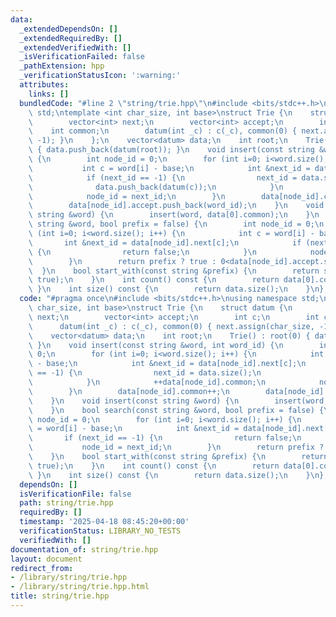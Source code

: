 ```yaml
---
data:
  _extendedDependsOn: []
  _extendedRequiredBy: []
  _extendedVerifiedWith: []
  _isVerificationFailed: false
  _pathExtension: hpp
  _verificationStatusIcon: ':warning:'
  attributes:
    links: []
  bundledCode: "#line 2 \"string/trie.hpp\"\n#include <bits/stdc++.h>\nusing namespace\
    \ std;\ntemplate <int char_size, int base>\nstruct Trie {\n    struct datum {\n\
    \        vector<int> next;\n        vector<int> accept;\n        int c;\n    \
    \    int common;\n        datum(int _c) : c(_c), common(0) { next.assign(char_size,\
    \ -1); }\n    };\n    vector<datum> data;\n    int root;\n    Trie() : root(0)\
    \ { data.push_back(datum(root)); }\n    void insert(const string &word, int word_id)\
    \ {\n        int node_id = 0;\n        for (int i=0; i<word.size(); i++) {\n \
    \           int c = word[i] - base;\n            int &next_id = data[node_id].next[c];\n\
    \            if (next_id == -1) {\n                next_id = data.size();\n  \
    \              data.push_back(datum(c));\n            }\n            ++data[node_id].common;\n\
    \            node_id = next_id;\n        }\n        data[node_id].common++;\n\
    \        data[node_id].accept.push_back(word_id);\n    }\n    void insert(const\
    \ string &word) {\n        insert(word, data[0].common);\n    }\n    bool search(const\
    \ string &word, bool prefix = false) {\n        int node_id = 0;\n        for\
    \ (int i=0; i<word.size(); i++) {\n            int c = word[i] - base;\n     \
    \       int &next_id = data[node_id].next[c];\n            if (next_id == -1)\
    \ {\n                return false;\n            }\n            node_id = next_id;\n\
    \        }\n        return prefix ? true : 0<data[node_id].accept.size();\n  \
    \  }\n    bool start_with(const string &prefix) {\n        return search(prefix,\
    \ true);\n    }\n    int count() const {\n        return data[0].common;\n   \
    \ }\n    int size() const {\n        return data.size();\n    }\n};\n"
  code: "#pragma once\n#include <bits/stdc++.h>\nusing namespace std;\ntemplate <int\
    \ char_size, int base>\nstruct Trie {\n    struct datum {\n        vector<int>\
    \ next;\n        vector<int> accept;\n        int c;\n        int common;\n  \
    \      datum(int _c) : c(_c), common(0) { next.assign(char_size, -1); }\n    };\n\
    \    vector<datum> data;\n    int root;\n    Trie() : root(0) { data.push_back(datum(root));\
    \ }\n    void insert(const string &word, int word_id) {\n        int node_id =\
    \ 0;\n        for (int i=0; i<word.size(); i++) {\n            int c = word[i]\
    \ - base;\n            int &next_id = data[node_id].next[c];\n            if (next_id\
    \ == -1) {\n                next_id = data.size();\n                data.push_back(datum(c));\n\
    \            }\n            ++data[node_id].common;\n            node_id = next_id;\n\
    \        }\n        data[node_id].common++;\n        data[node_id].accept.push_back(word_id);\n\
    \    }\n    void insert(const string &word) {\n        insert(word, data[0].common);\n\
    \    }\n    bool search(const string &word, bool prefix = false) {\n        int\
    \ node_id = 0;\n        for (int i=0; i<word.size(); i++) {\n            int c\
    \ = word[i] - base;\n            int &next_id = data[node_id].next[c];\n     \
    \       if (next_id == -1) {\n                return false;\n            }\n \
    \           node_id = next_id;\n        }\n        return prefix ? true : 0<data[node_id].accept.size();\n\
    \    }\n    bool start_with(const string &prefix) {\n        return search(prefix,\
    \ true);\n    }\n    int count() const {\n        return data[0].common;\n   \
    \ }\n    int size() const {\n        return data.size();\n    }\n};"
  dependsOn: []
  isVerificationFile: false
  path: string/trie.hpp
  requiredBy: []
  timestamp: '2025-04-18 08:45:20+00:00'
  verificationStatus: LIBRARY_NO_TESTS
  verifiedWith: []
documentation_of: string/trie.hpp
layout: document
redirect_from:
- /library/string/trie.hpp
- /library/string/trie.hpp.html
title: string/trie.hpp
---
```

